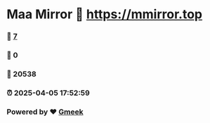 # Maa Mirror :link: https://mmirror.top 
### :page_facing_up: [7](https://mmirror.top/tag.html) 
### :speech_balloon: 0 
### :hibiscus: 20538 
### :alarm_clock: 2025-04-05 17:52:59 
### Powered by :heart: [Gmeek](https://github.com/Meekdai/Gmeek)
